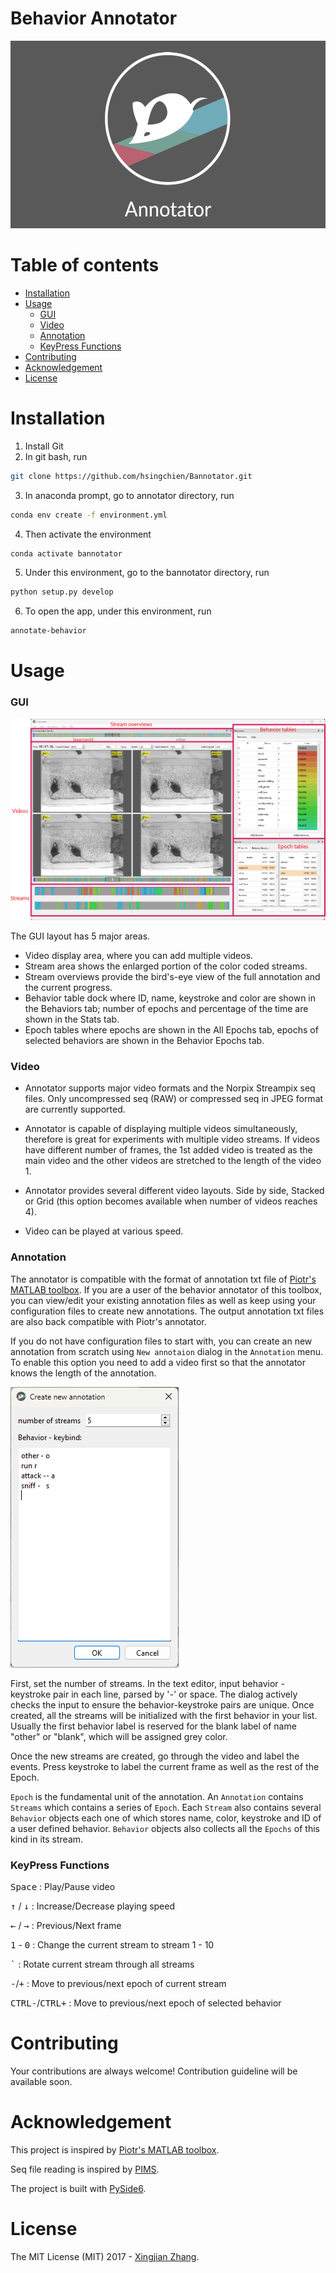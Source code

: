 # Behavior Annotator

<img src="bannotator/resource/bg_readme.png" height="300">

# Table of contents

- [Installation](#installation)
- [Usage](#usage)
  - [GUI](#GUI)
  - [Video](#video)
  - [Annotation](#annotation)
  - [KeyPress Functions](#keypress-functions)
- [Contributing](#contributing)
- [Acknowledgement](#acknowledgement)
- [License](#license)

# Installation

1. Install Git
2. In git bash, run

```bash
git clone https://github.com/hsingchien/Bannotator.git
```

3. In anaconda prompt, go to annotator directory, run

```bash
conda env create -f environment.yml
```

4. Then activate the environment

```bash
conda activate bannotator
```

5. Under this environment, go to the bannotator directory, run

```bash
python setup.py develop
```

6. To open the app, under this environment, run

```bash
annotate-behavior
```

# Usage

### GUI

![Alt text](bannotator/resource/app_illustration.png)

The GUI layout has 5 major areas.

- Video display area, where you can add multiple videos.
- Stream area shows the enlarged portion of the color coded streams.
- Stream overviews provide the bird's-eye view of the full annotation and the current progress.
- Behavior table dock where ID, name, keystroke and color are shown in the Behaviors tab; number of epochs and percentage of the time are shown in the Stats tab.
- Epoch tables where epochs are shown in the All Epochs tab, epochs of selected behaviors are shown in the Behavior Epochs tab.

### Video

- Annotator supports major video formats and the Norpix Streampix seq files. Only uncompressed seq (RAW) or compressed seq in JPEG format are currently supported.

- Annotator is capable of displaying multiple videos simultaneously, therefore is great for experiments with multiple video streams. If videos have different number of frames, the 1st added video is treated as the main video and the other videos are stretched to the length of the video 1.

- Annotator provides several different video layouts. Side by side, Stacked or Grid (this option becomes available when number of videos reaches 4).

- Video can be played at various speed.

### Annotation

The annotator is compatible with the format of annotation txt file of [Piotr's MATLAB toolbox](https://github.com/pdollar/toolbox). If you are a user of the behavior annotator of this toolbox, you can view/edit your existing annotation files as well as keep using your configuration files to create new annotations. The output annotation txt files are also back compatible with Piotr's annotator.

If you do not have configuration files to start with, you can create an new annotation from scratch using `New annotaion` dialog in the `Annotation` menu. To enable this option you need to add a video first so that the annotator knows the length of the annotation.

![Alt text](bannotator/resource/new_annotation_dialog.png)

First, set the number of streams. In the text editor, input behavior - keystroke pair in each line, parsed by '-' or space. The dialog actively checks the input to ensure the behavior-keystroke pairs are unique. Once created, all the streams will be initialized with the first behavior in your list. Usually the first behavior label is reserved for the blank label of name "other" or "blank", which will be assigned grey color.

Once the new streams are created, go through the video and label the events. Press keystroke to label the current frame as well as the rest of the Epoch.

`Epoch` is the fundamental unit of the annotation. An `Annotation` contains `Streams` which contains a series of `Epoch`. Each `Stream` also contains several `Behavior` objects each one of which stores name, color, keystroke and ID of a user defined behavior. `Behavior` objects also collects all the `Epochs` of this kind in its stream.

### KeyPress Functions

<kbd>Space</kbd> : Play/Pause video

<kbd>&#8593;</kbd> / <kbd>&#8595;</kbd> : Increase/Decrease playing speed

<kbd>&#8592;</kbd> / <kbd>&#8594;</kbd> : Previous/Next frame

<kbd>1</kbd> - <kbd>0</kbd> : Change the current stream to stream 1 - 10

<kbd>`</kbd> : Rotate current stream through all streams

<kbd>-</kbd>/<kbd>+</kbd> : Move to previous/next epoch of current stream

<kbd>CTRL</kbd><kbd>-</kbd>/<kbd>CTRL</kbd><kbd>+</kbd> : Move to previous/next epoch of selected behavior

# Contributing

Your contributions are always welcome! Contribution guideline will be available soon.

# Acknowledgement

This project is inspired by [Piotr's MATLAB toolbox](https://github.com/pdollar/toolbox).

Seq file reading is inspired by [PIMS](https://github.com/soft-matter/pims).

The project is built with [PySide6](https://doc.qt.io/qtforpython-6/index.html#).

# License

The MIT License (MIT) 2017 - [Xingjian Zhang](https://github.com/hsingchien/).
